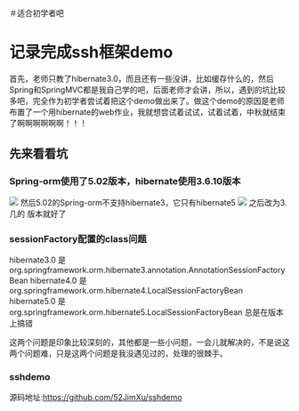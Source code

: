 ＃适合初学者吧
# 记录完成ssh框架demo

首先，老师只教了hibernate3.0，而且还有一些没讲，比如缓存什么的，然后Spring和SpringMVC都是我自己学的吧，后面老师才会讲，所以，遇到的坑比较多吧，完全作为初学者尝试着把这个demo做出来了。做这个demo的原因是老师布置了一个用hibernate的web作业，我就想尝试着试试，试着试着，中秋就结束了啊啊啊啊啊啊！！！

## 先来看看坑

### Spring-orm使用了5.02版本，hibernate使用3.6.10版本

![](http://v7.jimxu.top/images/1568516285453.png)
然后5.02的Spring-orm不支持hibernate3，它只有hibernate5
![](http://v7.jimxu.top/images/1568516302425.png)
之后改为3.几的 版本就好了

### sessionFactory配置的class问题
hibernate3.0 是org.springframework.orm.hibernate3.annotation.AnnotationSessionFactoryBean
hibernate4.0 是org.springframework.orm.hibernate4.LocalSessionFactoryBean
hibernate5.0 是org.springframework.orm.hibernate5.LocalSessionFactoryBean
总是在版本上搞错

这两个问题是印象比较深刻的，其他都是一些小问题，一会儿就解决的，不是说这两个问题难，只是这两个问题是我没遇见过的，处理的很棘手。

### sshdemo
源码地址:https://github.com/52JimXu/sshdemo
